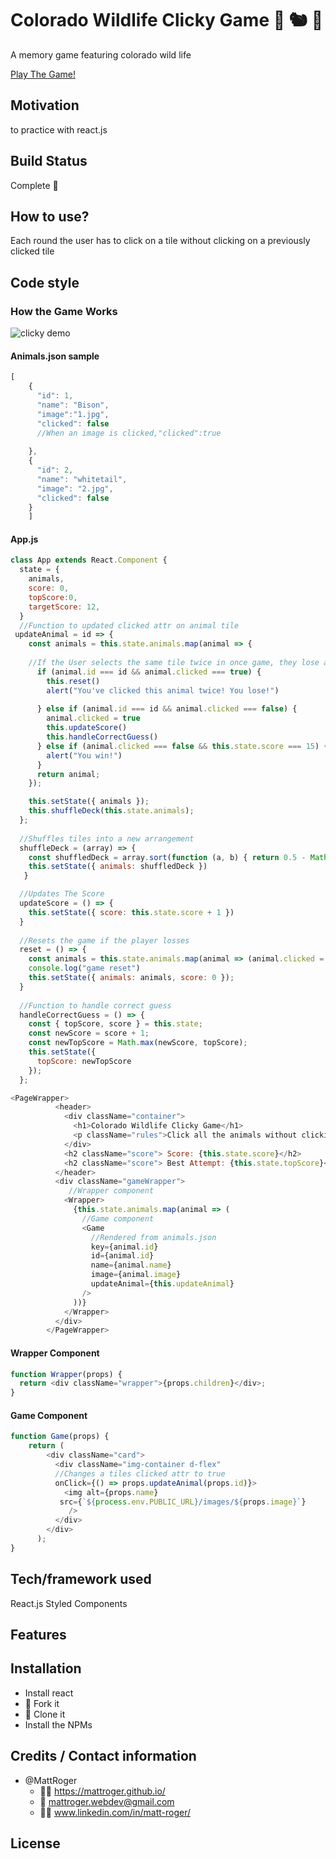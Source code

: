 # Colorado Wildlife Clicky Game :deer: :chipmunk:	:eagle:	
A memory game featuring colorado wild life

[Play The Game!](https://clickygame9999.herokuapp.com/)

## Motivation
to practice with react.js

## Build Status
Complete :checkered_flag:

## How to use?
Each round the user has to click on a tile without clicking on a previously clicked tile

## Code style

### How the Game Works
![clicky demo](https://github.com/MattRoger/screenshots/blob/master/clicky/demo.gif?raw=true)

#### Animals.json sample
```javascript
[
    {
      "id": 1,
      "name": "Bison",
      "image":"1.jpg",
      "clicked": false
      //When an image is clicked,"clicked":true
      
    },
    {
      "id": 2,
      "name": "whitetail",
      "image": "2.jpg",
      "clicked": false
    }
    ]
````
#### App.js

````javascript
class App extends React.Component {
  state = {
    animals,
    score: 0,
    topScore:0,
    targetScore: 12,
  }
  //Function to updated clicked attr on animal tile
 updateAnimal = id => {
    const animals = this.state.animals.map(animal => {
    
    //If the User selects the same tile twice in once game, they lose and the game is reset
      if (animal.id === id && animal.clicked === true) {
        this.reset()
        alert("You've clicked this animal twice! You lose!")
        
      } else if (animal.id === id && animal.clicked === false) {
        animal.clicked = true
        this.updateScore()
        this.handleCorrectGuess()
      } else if (animal.clicked === false && this.state.score === 15) {
        alert("You win!")
      }
      return animal;
    });

    this.setState({ animals });
    this.shuffleDeck(this.state.animals);
  };
  
  //Shuffles tiles into a new arrangement
  shuffleDeck = (array) => {
    const shuffledDeck = array.sort(function (a, b) { return 0.5 - Math.random() });
    this.setState({ animals: shuffledDeck })
   }

  //Updates The Score
  updateScore = () => {
    this.setState({ score: this.state.score + 1 })
  }
  
  //Resets the game if the player losses
  reset = () => {
    const animals = this.state.animals.map(animal => (animal.clicked = false))
    console.log("game reset")
    this.setState({ animals: animals, score: 0 });
  }
  
  //Function to handle correct guess
  handleCorrectGuess = () => {
    const { topScore, score } = this.state;
    const newScore = score + 1;
    const newTopScore = Math.max(newScore, topScore);
    this.setState({           
      topScore: newTopScore
    });
  };

<PageWrapper>
          <header>
            <div className="container">
              <h1>Colorado Wildlife Clicky Game</h1>
              <p className="rules">Click all the animals without clicking the same animal twice!</p>
            </div>
            <h2 className="score"> Score: {this.state.score}</h2>
            <h2 className="score"> Best Attempt: {this.state.topScore}</h2>
          </header>
          <div className="gameWrapper">
             //Wrapper component
            <Wrapper>
              {this.state.animals.map(animal => (
                //Game component
                <Game
                  //Rendered from animals.json
                  key={animal.id}
                  id={animal.id}
                  name={animal.name}
                  image={animal.image}
                  updateAnimal={this.updateAnimal}
                />
              ))}
            </Wrapper>
          </div>
        </PageWrapper>
````
#### Wrapper Component
```javascript
function Wrapper(props) {
  return <div className="wrapper">{props.children}</div>;
}
````
#### Game Component

```javascript
function Game(props) {
    return (
        <div className="card">
          <div className="img-container d-flex" 
          //Changes a tiles clicked attr to true
          onClick={() => props.updateAnimal(props.id)}>
            <img alt={props.name} 
           src={`${process.env.PUBLIC_URL}/images/${props.image}`}
             />
          </div>
        </div>    
      );
}
````

## Tech/framework used
React.js Styled Components

## Features



## Installation
* Install react
* :trident: Fork it
* :sheep: Clone it
* Install the NPMs



## Credits / Contact information
* @MattRoger 
  * :man_office_worker: https://mattroger.github.io/
  * :e-mail: mattroger.webdev@gmail.com
  * :man_office_worker: www.linkedin.com/in/matt-roger/


## License
